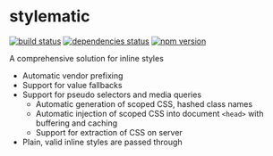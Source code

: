 # stylematic

[![build status][build-badge]][build-href]
[![dependencies status][deps-badge]][deps-href]
[![npm version][npm-badge]][npm-href]

A comprehensive solution for inline styles

* Automatic vendor prefixing
* Support for value fallbacks
* Support for pseudo selectors and media queries
  * Automatic generation of scoped CSS, hashed class names
  * Automatic injection of scoped CSS into document `<head>` with buffering and caching
  * Support for extraction of CSS on server
* Plain, valid inline styles are passed through

[build-badge]: https://travis-ci.org/rtsao/stylematic.svg?branch=master
[build-href]: https://travis-ci.org/rtsao/stylematic
[deps-badge]: https://david-dm.org/rtsao/stylematic.svg
[deps-href]: https://david-dm.org/rtsao/stylematic
[npm-badge]: https://badge.fury.io/js/stylematic.svg
[npm-href]: https://www.npmjs.com/package/stylematic

